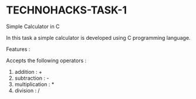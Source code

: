# TECHNOHACKS-TASK-1
Simple Calculator in C

In this task a simple calculator is developed using C programming language.


Features :


Accepts the following operators :
1. addition : +
2. subtraction : -
3. multiplication : *
4. division : /

